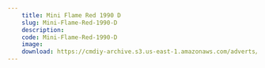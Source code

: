 ```yaml
---
    title: Mini Flame Red 1990 D
    slug: Mini-Flame-Red-1990-D
    description:
    code: Mini-Flame-Red-1990-D
    image:
    download: https://cmdiy-archive.s3.us-east-1.amazonaws.com/adverts/documents/Mini+Flame+Red+1990+D.pdf
---
```

<!-- Content of the page -->

##
        